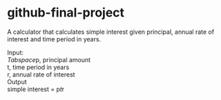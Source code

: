 # github-final-project

A calculator that calculates simple interest given principal, annual rate of interest and time period in years.

Input:  
*Tabspace*p, principal amount  
   t, time period in years  
   r, annual rate of interest  
Output    
   simple interest = p*t*r  

